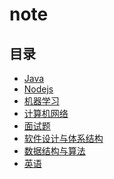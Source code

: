 # note
## 目录
- [Java](./doc/Java/CONTENTS.md)   
- [Nodejs]()  
- [机器学习]()
- [计算机网络]()  
- [面试题]()  
- [软件设计与体系结构]()  
- [数据结构与算法]()  
- [英语]()  